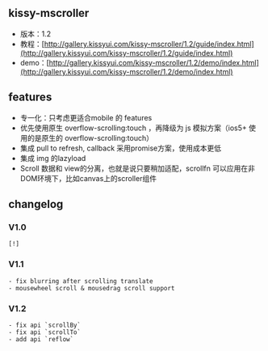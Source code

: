 ## kissy-mscroller

* 版本：1.2
* 教程：[http://gallery.kissyui.com/kissy-mscroller/1.2/guide/index.html](http://gallery.kissyui.com/kissy-mscroller/1.2/guide/index.html)
* demo：[http://gallery.kissyui.com/kissy-mscroller/1.2/demo/index.html](http://gallery.kissyui.com/kissy-mscroller/1.2/demo/index.html)

## features

* 专一化：只考虑更适合mobile 的 features
* 优先使用原生 overflow-scrolling:touch ，再降级为 js 模拟方案（ios5+ 使用的是原生的 overflow-scrolling:touch）
* 集成 pull to refresh, callback 采用promise方案，使用成本更低
* 集成 img 的lazyload
* Scroll 数据和 view的分离，也就是说只要稍加适配，scrollfn 可以应用在非DOM环境下，比如canvas上的scroller组件


## changelog

### V1.0

    [!]

### V1.1

    - fix blurring after scrolling translate
    - mousewheel scroll & mousedrag scroll support
    
### V1.2

    - fix api `scrollBy`
    - fix api `scrollTo`
    - add api `reflow`


